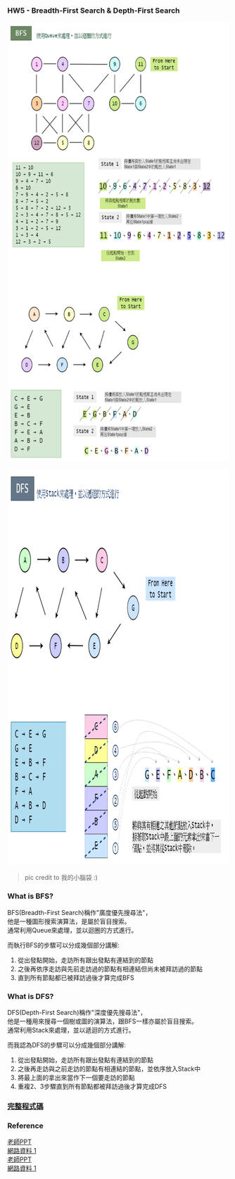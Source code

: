 ### HW5 - Breadth-First Search & Depth-First Search


<img src="https://github.com/Chieh-Yin/Chiehyin/blob/master/Pictures/BFS%E6%B5%81%E7%A8%8B%E5%9C%96.png" width="900" height="1000"/></br>

<img src="https://github.com/Chieh-Yin/Chiehyin/blob/master/Pictures/DFS%E6%B5%81%E7%A8%8B%E5%9C%96.png" width="900" height="900"/></br>

> pic credit to 我的小腦袋 :)</br>



### What is BFS?
BFS(Breadth-First Search)稱作"廣度優先搜尋法"，</br>
他是一種圖形搜索演算法，是屬於盲目搜索。</br>
通常利用Queue來處理，並以迴圈的方式進行。</br>

而執行BFS的步驟可以分成幾個部分講解:</br>
1. 從出發點開始，走訪所有跟出發點有連結到的節點</br>
2. 之後再依序走訪與先前走訪過的節點有相連結但尚未被拜訪過的節點</br>
3. 直到所有節點都已被拜訪過後才算完成BFS</br>



### What is DFS?
DFS(Depth-First Search)稱作"深度優先搜尋法"， </br>
他是一種用來搜尋一個樹或圖的演算法，跟BFS一樣亦屬於盲目搜索。 </br>
通常利用Stack來處理，並以遞迴的方式進行。 </br>

而我認為DFS的步驟可以分成幾個部分講解: </br>
1. 從出發點開始，走訪所有跟出發點有連結到的節點 </br>
2. 之後再走訪與之前走訪的節點有相連結的節點，並依序放入Stack中 </br>
3. 將最上面的拿出來當作下一個要走訪的節點 </br>
4. 重複2、3步驟直到所有節點都被拜訪過後才算完成DFS </br>



### [完整程式碼](https://github.com/Chieh-Yin/Chiehyin/blob/master/HW5/BFS_06170206.py)</br>






### Reference
[老師PPT](https://docs.google.com/presentation/d/e/2PACX-1vSYJYXUXvGAeTZ5fknxj_-EPm3zxgy4ITdImrXzy63Y-iZgs8uwVNmOaZlnx9fUNzsbo8kphvMTa0c4/pub?start=false&loop=false&delayms=3000&slide=id.p)</br>
[網路資料 1](https://en.wikipedia.org/wiki/Breadth-first_search)</br>
[老師PPT](https://docs.google.com/presentation/d/e/2PACX-1vTma_vOZyE70O23KWw4I4Y78aAaT5fJSTq7Mae912kCwka_u5ZMWPoo14D86-x-57kZPbb6hAGktSW4/pub?start=false&loop=false&delayms=3000&slide=id.g7aa022d8bc_2_0)</br>
[網路資料 1](https://zh.wikipedia.org/zh-tw/%E6%B7%B1%E5%BA%A6%E4%BC%98%E5%85%88%E6%90%9C%E7%B4%A2)</br>

